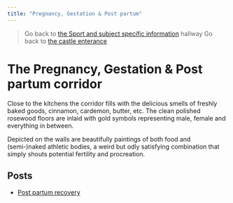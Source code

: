 ```yaml
---
title: "Pregnancy, Gestation & Post partum"
---
```

>Go back to [the Sport and subject specific information](sport%20and%20subject%20specific%20information.md) hallway
>Go back to [the castle enterance](_index.md)

# The Pregnancy, Gestation & Post partum corridor
Close to the kitchens the corridor fills with the delicious smells of freshly baked goods, cinnamon, cardemon, butter, etc. The clean polished rosewood floors are inlaid with gold symbols representing male, female and everything in between. 

Depicted on the walls are beautifully paintings of both food and (semi-)naked athletic bodies, a weird but odly satisfying combination that simply shouts potential fertility and procreation. 

## Posts
- [Post partum recovery](Posts/Post%20partum%20recovery.md)

